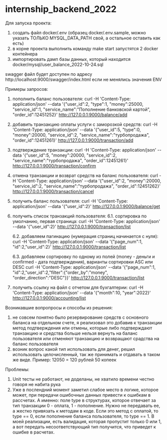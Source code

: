 # internship_backend_2022

Для запуска проекта:
1. создать файл docker/.env (образец docker/.env.sample, можно указать ТОЛЬКО MYSQL_DATA_PATH свой, а остальное оставить как есть)
2. в корне проекта выполнить команду make start запустятся 2 docker контейнера
3. импортировать дамп базы данных, который находится docker/mysql/user_balance_2022-10-24.sql

swagger файл будет доступен по адресу http://localhost:9000/swagger/index.html если не менялись значения ENV

Примеры запросов:
1. пополнить баланс пользователя:
curl -H 'Content-Type: application/json' --data '{"user_id":2, "type":1, "money":25000, "service_id":1, "service_name":"Пополнение банковской картой", "order_id":12451252}' http://127.0.0.1:9000/balance/add

2. добавить транзакцию оплаты услуги с заморозкой средств:
curl -H 'Content-Type: application/json' --data '{"user_id":5, "type":0, "money":20000, "service_id":2, "service_name":"турбопродажа", "order_id":12451261}' http://127.0.0.1:9000/transaction/add

3. подтверждение транзакции:
curl -H 'Content-Type: application/json' --data '{"user_id":5, "money":20000, "service_id":2, "service_name":"турбопродажа", "order_id":12451261}' http://127.0.0.1:9000/transaction/confirm

4. отмена транзакции и возврат средств на баланс пользователя:
curl -H 'Content-Type: application/json' --data '{"user_id":2, "money":20000, "service_id":2, "service_name":"турбопродажа", "order_id":12451262}' http://127.0.0.1:9000/transaction/cancel

5. получить баланс пользователя:
curl -H 'Content-Type: application/json' --data '{"user_id":2}' http://127.0.0.1:9000/balance/get

6. получить список транзакций пользователя:
    6.1. сортировка по умолчанию, первая страница:
    curl -H 'Content-Type: application/json' --data '{"user_id":2}' http://127.0.0.1:9000/transaction/list

    6.2. добавляем пагинацию (нумерация страниц начинается с нуля):
    curl -H 'Content-Type: application/json' --data '{"page_num":1, "id":2,"user_id":2}' http://127.0.0.1:9000/transaction/list

    6.3. добавляем сортировку по одному из полей (money - деньги и confirmed - дата подтверждения), варианты сортировки ASC или DESC
    curl -H 'Content-Type: application/json' --data '{"page_num":1, "id":2,"user_id":2,"filter":{"order_by":"money", "order_direction":"DESC"}}' http://127.0.0.1:9000/transaction/list

7. получить ссылку на файл с отчетом для бухгалтерии:
curl -H 'Content-Type: application/json' --data '{"month":10, "year":2022}' http://127.0.0.1:9000/accounting/list


Возникавшие вопропросы и способы из решения:
1. не совсем понятно было резервирование средств с основного баланса на отдельном счете, я реализовал это добавив к транзакции метод подтверждения или отмены, которые либо подтверждают транзакцию и средства больше нельзя вернуть на баланс пользователя или отменяют транзакцию и возвращают срадства на баланс пользователя
2. возник вопрос какой тип использовать для денег, решил использовать целочисленный, так же принимать и отдавать в таком же виде. Пример: 12050 = 120 рублей 50 копеек

Проблемы:
1. Unit тесты не работают, не доделаны, не хватило времени честно говоря не набита рука
2. Уже в послендний момент заметил слабое место в логике, которое может, при передачи ошибочных данных привести к ошибкам в рассчетах. А именно: поле type в структурах, которое отвечает за тип транзакции 0 - оплата, 1 - пополнение. Нужно не передавать ее, а жестко привязать к методам в коде. Если это метод с оплатой, то type == 0, если пополнение баланса пользователя, то type == 1. В моей реализации, есть валидация, которая пропустит только 0 или 1, а вот передать несоответствующий тип получится, что приведет к ошибке в расчетах.